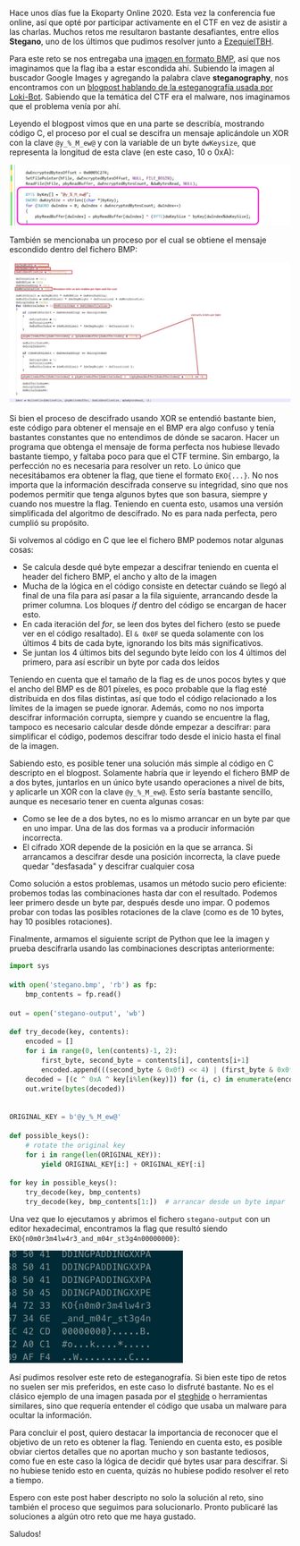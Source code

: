 <!--
.. title: Ekoparty CTF: Stegano Writeup
.. slug: ekoparty-ctf-stegano-writeup
.. date: 2020-09-28 19:33:11 UTC-03:00
.. tags: ctf,writeup,steganography
.. category: 
.. link: 
.. description: Solución al challenge "Stegano" del CTF de la Ekoparty 2020
.. type: text
-->

Hace unos días fue la Ekoparty Online 2020. Esta vez la conferencia fue online,
así que opté por participar activamente en el CTF en vez de asistir a las
charlas. Muchos retos me resultaron bastante desafiantes, entre ellos
**Stegano**, uno de los últimos que pudimos resolver junto a [EzequielTBH][eze].

[eze]: https://twitter.com/EzequielTBH/

Para este reto se nos entregaba una [imagen en formato BMP](/stegano.bmp), así
que nos imaginamos que la flag iba a estar escondida ahí. Subiendo la imagen al
buscador Google Images y agregando la palabra clave **steganography**, nos
encontramos con un [blogpost hablando de la esteganografía usada por
Loki-Bot][sonicwall]. Sabiendo que la temática del CTF era el malware, nos
imaginamos que el problema venía por ahí.

[sonicwall]: https://securitynews.sonicwall.com/xmlpost/loki-bot-started-using-image-steganography-and-multi-layered-protection/

Leyendo el blogpost vimos que en una parte se describía, mostrando código C, el
proceso por el cual se descifra un mensaje aplicándole un XOR con la clave
`@y_%_M_ew@` y con la variable de un byte `dwKeysize`, que representa
la longitud de esta clave (en este caso, 10 o 0xA):

![Descifrado de mensajes usando XOR](/images/stegano/DecryptionLogic.png)

También se mencionaba un proceso por el cual se obtiene el mensaje escondido
dentro del fichero BMP:

![Proceso de obtención del mensaje oculto en el BMP](/images/stegano/Steganography.jpg)

<!-- También se mencionaba un proceso de descifrado de mensajes, que consistíá en un -->
<!-- simple XOR del mensaje con la clave `@y_%_M_ew@` y con un byte representando la -->
<!-- longitud de la clave (10 bytes, o 0xA): -->

Si bien el proceso de descifrado usando XOR se entendió bastante bien, este
código para obtener el mensaje en el BMP era algo confuso y tenía bastantes
constantes que no entendimos de dónde se sacaron. Hacer un programa que obtenga
el mensaje de forma perfecta nos hubiese llevado bastante tiempo, y faltaba
poco para que el CTF termine. Sin embargo, la perfección no es necesaria para
resolver un reto. Lo único que necesitábamos era obtener la flag, que tiene el
formato `EKO{...}`. No nos importa que la información descifrada conserve su
integridad, sino que nos podemos permitir que tenga algunos bytes que son
basura, siempre y cuando nos muestre la flag. Teniendo en cuenta esto, usamos
una versión simplificada del algoritmo de descifrado. No es para nada perfecta,
pero cumplió su propósito.

Si volvemos al código en C que lee el fichero BMP podemos notar algunas cosas:

* Se calcula desde qué byte empezar a descifrar teniendo en cuenta el header
  del fichero BMP, el ancho y alto de la imagen
* Mucha de la lógica en el código consiste en detectar cuándo se llegó al final
  de una fila para así pasar a la fila siguiente, arrancando desde la primer
  columna. Los bloques *if* dentro del código se encargan de hacer esto.
* En cada iteración del *for*, se leen dos bytes del fichero (esto se puede ver
  en el código resaltado). El `& 0x0F` se
  queda solamente con los últimos 4 bits de cada byte, ignorando los bits más
  significativos.
* Se juntan los 4 últimos bits del segundo byte leído con los 4 últimos del primero,
  para así escribir un byte por cada dos leídos

Teniendo en cuenta que el tamaño de la flag es de unos pocos bytes y que el
ancho del BMP es de 801 píxeles, es poco probable que la flag esté distribuida
en dos filas distintas, así que todo el código relacionado a los límites de la
imagen se puede ignorar. Además, como no nos importa descifrar información
corrupta, siempre y cuando se encuentre la flag, tampoco es necesario calcular
desde dónde empezar a descifrar: para simplificar el código, podemos descifrar
todo desde el inicio hasta el final de la imagen.

Sabiendo esto, es posible tener una solución más simple al código en C
descripto en el blogpost. Solamente habría que ir leyendo el fichero BMP de a
dos bytes, juntarlos en un único byte usando operaciones a nivel de bits, y
aplicarle un XOR con la clave `@y_%_M_ew@`. Esto sería bastante sencillo,
aunque es necesario tener en cuenta algunas cosas:

* Como se lee de a dos bytes, no es lo mismo arrancar en un byte par que en
  uno impar. Una de las dos formas va a producir información incorrecta.
* El cifrado XOR depende de la posición en la que se arranca. Si arrancamos
  a descifrar desde una posición incorrecta, la clave puede quedar "desfasada"
  y descifrar cualquier cosa

Como solución a estos problemas, usamos un método sucio pero eficiente:
probemos todas las combinaciones hasta dar con el resultado. Podemos leer
primero desde un byte par, después desde uno impar. O podemos probar con todas
las posibles rotaciones de la clave (como es de 10 bytes, hay 10 posibles
rotaciones).

Finalmente, armamos el siguiente script de Python que lee la imagen y prueba
descifrarla usando las combinaciones descriptas anteriormente:

```python
import sys

with open('stegano.bmp', 'rb') as fp:
    bmp_contents = fp.read()

out = open('stegano-output', 'wb')

def try_decode(key, contents):
    encoded = []
    for i in range(0, len(contents)-1, 2):
        first_byte, second_byte = contents[i], contents[i+1]
        encoded.append(((second_byte & 0x0f) << 4) | (first_byte & 0x0f))
    decoded = [(c ^ 0xA ^ key[i%len(key)]) for (i, c) in enumerate(encoded)]
    out.write(bytes(decoded))


ORIGINAL_KEY = b'@y_%_M_ew@'

def possible_keys():
    # rotate the original key
    for i in range(len(ORIGINAL_KEY)):
        yield ORIGINAL_KEY[i:] + ORIGINAL_KEY[:i]

for key in possible_keys():
    try_decode(key, bmp_contents)
    try_decode(key, bmp_contents[1:])  # arrancar desde un byte impar
```

Una vez que lo ejecutamos y abrimos el fichero `stegano-output` con un editor
hexadecimal, encontramos la flag que resultó siendo
`EKO{n0m0r3m4lw4r3_and_m04r_st3g4n00000000}`:

![Flag en el fichero stegano-output](/images/stegano/flag.png)

Así pudimos resolver este reto de esteganografía. Si bien este tipo de retos no
suelen ser mis preferidos, en este caso lo disfruté bastante. No es el clásico
ejemplo de una imagen pasada por el [steghide][steghide] o herramientas
similares, sino que requería entender el código que usaba un malware para
ocultar la información.

[steghide]: http://steghide.sourceforge.net/

Para concluir el post, quiero destacar la importancia de reconocer que el
objetivo de un reto es obtener la flag. Teniendo en cuenta esto, es posible
obviar ciertos detalles que no aportan mucho y son bastante tediosos, como fue
en este caso la lógica de decidir qué bytes usar para descifrar. Si no hubiese
tenido esto en cuenta, quizás no hubiese podido resolver el reto a tiempo.

Espero con este post haber descripto no solo la solución al reto, sino también
el proceso que seguimos para solucionarlo. Pronto publicaré las soluciones a
algún otro reto que me haya gustado.

Saludos!
